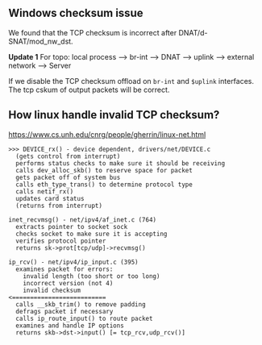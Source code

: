 

## Windows checksum issue

We found that the TCP checksum is incorrect after DNAT/d-SNAT/mod_nw_dst.

**Update 1**
For topo: local process --> br-int --> DNAT --> uplink --> external network --> Server

If we disable the TCP checksum offload on `br-int` and `$uplink` interfaces. The tcp cskum of output packets will be correct.


## How linux handle invalid TCP checksum?

<https://www.cs.unh.edu/cnrg/people/gherrin/linux-net.html>

```
>>> DEVICE_rx() - device dependent, drivers/net/DEVICE.c
  (gets control from interrupt)
  performs status checks to make sure it should be receiving
  calls dev_alloc_skb() to reserve space for packet
  gets packet off of system bus
  calls eth_type_trans() to determine protocol type
  calls netif_rx()
  updates card status
  (returns from interrupt)

inet_recvmsg() - net/ipv4/af_inet.c (764)
  extracts pointer to socket sock
  checks socket to make sure it is accepting
  verifies protocol pointer
  returns sk->prot[tcp/udp]->recvmsg()

ip_rcv() - net/ipv4/ip_input.c (395)
  examines packet for errors:
    invalid length (too short or too long)
    incorrect version (not 4)    
    invalid checksum                        <==========================
  calls __skb_trim() to remove padding
  defrags packet if necessary
  calls ip_route_input() to route packet
  examines and handle IP options
  returns skb->dst->input() [= tcp_rcv,udp_rcv()]
```